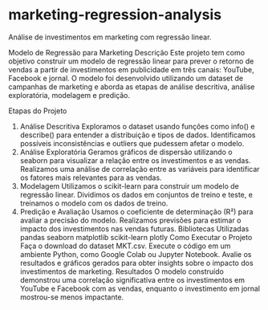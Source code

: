 # marketing-regression-analysis
Análise de investimentos em marketing com regressão linear.

Modelo de Regressão para Marketing
Descrição
Este projeto tem como objetivo construir um modelo de regressão linear para prever o retorno de vendas a partir de investimentos em publicidade em três canais: YouTube, Facebook e jornal. O modelo foi desenvolvido utilizando um dataset de campanhas de marketing e aborda as etapas de análise descritiva, análise exploratória, modelagem e predição.

Etapas do Projeto
1. Análise Descritiva
Exploramos o dataset usando funções como info() e describe() para entender a distribuição e tipos de dados.
Identificamos possíveis inconsistências e outliers que pudessem afetar o modelo.
2. Análise Exploratória
Geramos gráficos de dispersão utilizando o seaborn para visualizar a relação entre os investimentos e as vendas.
Realizamos uma análise de correlação entre as variáveis para identificar os fatores mais relevantes para as vendas.
3. Modelagem
Utilizamos o scikit-learn para construir um modelo de regressão linear.
Dividimos os dados em conjuntos de treino e teste, e treinamos o modelo com os dados de treino.
4. Predição e Avaliação
Usamos o coeficiente de determinação (R²) para avaliar a precisão do modelo.
Realizamos previsões para estimar o impacto dos investimentos nas vendas futuras.
Bibliotecas Utilizadas
pandas
seaborn
matplotlib
scikit-learn
plotly
Como Executar o Projeto
Faça o download do dataset MKT.csv.
Execute o código em um ambiente Python, como Google Colab ou Jupyter Notebook.
Avalie os resultados e gráficos gerados para obter insights sobre o impacto dos investimentos de marketing.
Resultados
O modelo construído demonstrou uma correlação significativa entre os investimentos em YouTube e Facebook com as vendas, enquanto o investimento em jornal mostrou-se menos impactante.

